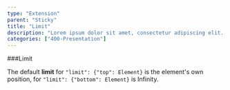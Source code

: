 ```yaml
---
type: "Extension"
parent: "Sticky"
title: "Limit"
description: "Lorem ipsum dolor sit amet, consectetur adipiscing elit. Nunc tempus laoreet leo sit amet iaculis."
categories: ["400-Presentation"]
---
```


###Limit

The default **limit** for `"limit": {"top": Element}` is the element's own position, for `"limit": {"bottom": Element}` is Infinity.

<demo>
  <div class="gatbsy_demo_item" data-iframe="iframe/core/sticky/limit">
  </div>
</demo>
